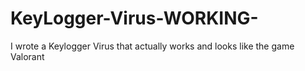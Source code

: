 # KeyLogger-Virus-WORKING-
I wrote a Keylogger Virus that actually works and looks like the game Valorant

